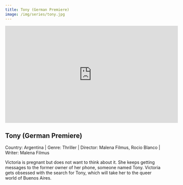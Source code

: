 ```yaml
---
title: Tony (German Premiere)
image: /img/series/tony.jpg
---
```

<iframe width="560" height="315" src="https://www.youtube-nocookie.com/embed/RNT3rL-wnMc" frameborder="0" allow="accelerometer; autoplay; encrypted-media; gyroscope; picture-in-picture" allowfullscreen></iframe>

## Tony (German Premiere)
Country: Argentina | Genre: Thriller | Director: Malena Filmus, Rocio Blanco | Writer: Malena Filmus 

Victoria is pregnant but does not want to think about it. She keeps getting messages to the former owner of her phone, someone named Tony. Victoria gets obsessed with the search for Tony, which will take her to the queer world of Buenos Aires.